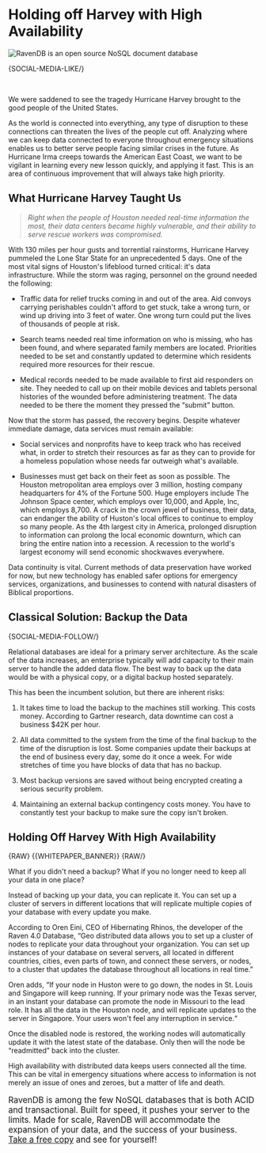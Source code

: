 # Holding off Harvey with High Availability

![RavenDB is an open source NoSQL document database](images/world-map-connections.jpg)

{SOCIAL-MEDIA-LIKE/}

<br/>

We were saddened to see the tragedy Hurricane Harvey brought to the good people of the United States.

As the world is connected into everything, any type of disruption to these connections can threaten the lives of the people cut off. Analyzing where we can keep data connected to everyone throughout emergency situations enables us to better serve people facing similar crises in the future. As Hurricane Irma creeps towards the American East Coast, we want to be vigilant in learning every new lesson quickly, and applying it fast. This is an area of continuous improvement that will always take high priority.

## What Hurricane Harvey Taught Us

> *Right when the people of Houston needed real-time information the most, their data centers became highly vulnerable, and their ability to serve rescue workers was compromised.*

With 130 miles per hour gusts and torrential rainstorms, Hurricane Harvey pummeled the Lone Star State for an unprecedented 5 days. One of the most vital signs of Houston's lifeblood turned critical: it's data infrastructure. While the storm was raging, personnel on the ground needed the following:

- Traffic data for relief trucks coming in and out of the area. Aid convoys carrying perishables couldn't afford to get stuck, take a wrong turn, or wind up driving into 3 feet of water. One wrong turn could put the lives of thousands of people at risk.

- Search teams needed real time information on who is missing, who has been found, and where separated family members are located. Priorities needed to be set and constantly updated to determine which residents required more resources for their rescue. 

- Medical records needed to be made available to first aid responders on site. They needed to call up on their mobile devices and tablets personal histories of the wounded before administering treatment. The data needed to be there the moment they pressed the “submit” button.

Now that the storm has passed, the recovery begins. Despite whatever immediate damage, data services must remain available:

- Social services and nonprofits have to keep track who has received what, in order to stretch their resources as far as they can to provide for a homeless population whose needs far outweigh what's available.

- Businesses must get back on their feet as soon as possible. The Houston metropolitan area employs over 3 million, hosting company headquarters for 4% of the Fortune 500. Huge employers include The Johnson Space center, which employs over 10,000, and Apple, Inc, which employs 8,700. A crack in the crown jewel of business, their data, can endanger the ability of Huston's local offices to continue to employ so many people. As the 4th largest city in America, prolonged disruption to information can prolong the local economic downturn, which can bring the entire nation into a recession. A recession to the world's largest economy will send economic shockwaves everywhere. 

Data continuity is vital. Current methods of data preservation have worked for now, but new technology has enabled safer options for emergency services, organizations, and businesses to contend with natural disasters of Biblical proportions. 

## Classical Solution: Backup the Data 

{SOCIAL-MEDIA-FOLLOW/}

Relational databases are ideal for a primary server architecture. As the scale of the data increases, an enterprise typically will add capacity to their main server to handle the added data flow. The best way to back up the data would be with a physical copy, or a digital backup hosted separately.

This has been the incumbent solution, but there are inherent risks:

1. It takes time to load the backup to the machines still working. This costs money. According to Gartner research, data downtime can cost a business $42K per hour.

2. All data committed to the system from the time of the final backup to the time of the disruption is lost. Some companies update their backups at the end of business every day, some do it once a week. For wide stretches of time you have blocks of data that has no backup.

3. Most backup versions are saved without being encrypted creating a serious security problem. 

4. Maintaining an external backup contingency costs money. You have to constantly test your backup to make sure the copy isn't broken. 

## Holding Off Harvey With High Availability 

{RAW}
{{WHITEPAPER_BANNER}}
{RAW/}

What if you didn't need a backup? What if you no longer need to keep all your data in one place?

Instead of backing up your data, you can replicate it. You can set up a cluster of servers in different locations that will replicate multiple copies of your database with every update you make.

According to Oren Eini, CEO of Hibernating Rhinos, the developer of the Raven 4.0 Database, “Geo distributed data allows you to set up a cluster of nodes to replicate your data throughout your organization. You can set up instances of your database on several servers, all located in different countries, cities, even parts of town, and connect these servers, or nodes, to a cluster that updates the database throughout all locations in real time.”

Oren adds, “If your node in Huston were to go down, the nodes in St. Louis and Singapore will keep running. If your primary node was the Texas server, in an instant your database can promote the node in Missouri to the lead role. It has all the data in the Houston node, and will replicate updates to the server in Singapore. Your users won't feel any interruption in service.“

Once the disabled node is restored, the working nodes will automatically update it with the latest state of the database. Only then will the node be “readmitted” back into the cluster.

High availability with distributed data keeps users connected all the time. This can be vital in emergency situations where access to information is not merely an issue of ones and zeroes, but a matter of life and death.

<p style="font-size: larger">RavenDB is among the few NoSQL databases that is both ACID and transactional. Built for speed, it pushes your server to the limits. Made for scale, RavenDB will accommodate the expansion of your data, and the success of your business. <a href="https://ravendb.net/downloads#server/dev">Take a free copy</a> and see for yourself!</p>